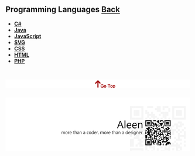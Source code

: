 ## Programming Languages	[Back](./../Readme.md)
* [**C#**](./C%23/C%23%20Menu.md)
* [**Java**](./Java/Java.md)
* [**JavaScript**](./JavaScript/JavaScript.md)
* [**SVG**](./SVG/SVG.md)
* [**CSS**](./CSS/CSS.md)
* [**HTML**](./HTML/HTML.md)
* [**PHP**](./PHP/PHP.md)

<a href="#" style="left:200px;"><img src="./../pic/gotop.png"></a>
=====
<a href="http://aleen42.github.io/" target="_blank" ><img src="./../pic/tail.gif"></a>